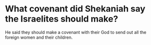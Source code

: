 # What covenant did Shekaniah say the Israelites should make?

He said they should make a covenant with their God to send out all the foreign women and their children.
